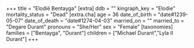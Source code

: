 +++
title = "Elodië Bentayga"
[extra]
ddb = ""
kingraph_key = "Elodie"
mortality_status = "Dead"
[extra.cha]
age = 36
date_of_birth = "date#1239-05-07"
date_of_death = "date#1274-04-03"
married_on = ""
married_to = "Degare Durant"
pronouns = "She/Her"
sex = "Female"
[taxonomies]
families = ["Bentayga", "Durant"]
children = ["Michael Durant","Lyla II Durant"]
+++

